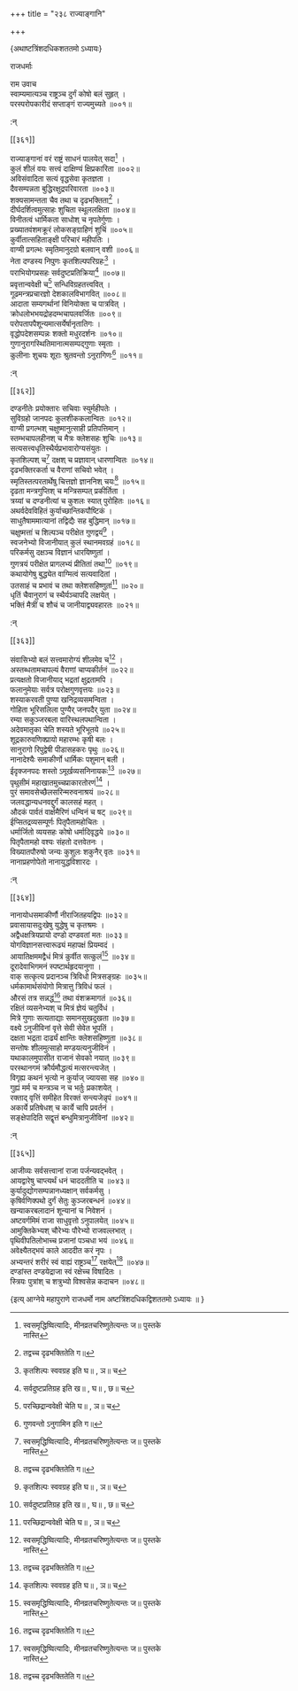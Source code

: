 +++
title = "२३८ राज्याङ्गानि"

+++

\{अथाष्टत्रिंशदधिकशततमो ऽध्यायः\}

राजधर्माः  
    
राम उवाच  
स्वाम्यमात्यञ्च राष्ट्रञ्च दुर्गं कोषो बलं सुहृत्   ।  
परस्परोपकारीदं सप्ताङ्गं राज्यमुच्यते ॥००१॥  
    
:न्  
    
[^१]: स्वसमृद्धिष्वित्यादिः, मीनव्रतचरिष्णुतेत्यन्तः ज॥ पुस्तके  
नास्ति  

[[३६१]]
    
राज्याङ्गानां वरं राष्ट्रं साधनं पालयेत् सदा[^१]   ।  
कुलं शीलं वयः सत्त्वं दाक्षिण्यं क्षिप्रकारिता   ॥००२॥  
अविसंवादिता सत्यं वृद्धसेवा कृतज्ञता ।  
दैवसम्पन्नता बुद्धिरक्षुद्रपरिवारता ॥००३॥  
शक्यसामन्तता चैव तथा च दृढभक्तिता[^२] ।  
दीर्घदर्शित्वमुत्साहः शुचिता स्थूललक्षिता ॥००४॥  
विनीतत्वं धार्मिकता साधोश् च नृपतेर्गुणाः   ।  
प्रख्यातवंशमक्रूरं लोकसङ्ग्राहिणं शुचिं   ॥००५॥  
कुर्वीतात्सहिताङ्क्षी परिचारं महीपतिः ।  
वाग्मी प्रगल्भः स्मृतिमानुदग्रो बलवान् वशी   ॥००६॥  
नेता दण्डस्य निपुणः कृतशिल्पपरिग्रहः[^३]   ।  
पराभियोगप्रसहः सर्वदुष्टप्रतिक्रिया[^४] ॥००७॥  
प्रवृत्तान्ववेक्षी च[^५] सन्धिविग्रहतत्त्ववित् ।  
गूढमन्त्रप्रचारज्ञो देशकालविभागवित् ॥००८॥  
आदाता सम्यगर्थानां विनियोक्ता च पात्रवित् ।  
क्रोधलोभभयद्रोहदम्भचापलवर्जितः ॥००९॥  
परोपतापपैशून्यमात्सर्येर्षानृतातिगः ।  
वृद्धोपदेशसम्पन्नः शक्तो मधुरदर्शनः   ॥०१०॥  
गुणानुरागस्थितिमानात्मसम्पद्गुणाः स्मृताः   ।  
कुलीनाः शुचयः शूराः श्रुतवन्तो ऽनुरागिणः[^६]   ॥०११॥  
    
:न्  
    
[^१]: स्वाम्यमात्येत्यादिः, पालयेत् सदेत्यन्तः पाठः ग॥ पुस्तके  
नास्ति  
    
[^२]: तद्वच्च दृढभक्तितेति ग॥  
    
[^३]: कृतशिल्पः स्ववग्रह इति घ॥ , ञ॥ च  
    
[^४]: सर्वदुष्टप्रतिग्रह इति ख॥ , घ॥ , छ॥ च  
    
[^५]: परच्छिद्रान्ववेक्षी चेति घ॥ , ञ॥ च  
    
[^६]: गुणवन्तो ऽनुगामिन इति ग॥  

[[३६२]]
    
दण्डनीतेः प्रयोक्तारः सचिवाः स्युर्महीपतेः   ।  
सुविग्रहो जानपदः कुलशीककलान्वितः ॥०१२॥  
वाग्मी प्रगल्भश् चक्षुष्मानुत्साही प्रतिपत्तिमान्   ।  
स्तम्भचापलहीनश् च मैत्रः क्लेशसहः शुचिः   ॥०१३॥  
सत्यसत्त्वधृतिस्थैर्यप्रभावारोग्यसंयुतः ।  
कृतशिल्पश् च[^१] दक्षश् च प्रज्ञावान् धारणान्वितः   ॥०१४॥  
दृढभक्तिरकर्ता च वैराणां सचिवो भवेत् ।  
स्मृतिस्तत्परतार्थेषु चित्तज्ञो ज्ञाननिश् चयः[^२]   ॥०१५॥  
दृढता मन्त्रगुप्तिश् च मन्त्रिसम्पत् प्रकीर्तिता ।  
त्रय्यां च दण्डनीत्यां च कुशलः स्यात् पुरोहितः   ॥०१६॥  
अथर्वदेवविहितं कुर्याच्छान्तिकपौष्टिकं ।  
साधुतैषाममात्यानां तद्विद्यैः सह बुद्धिमान्   ॥०१७॥  
चक्षुष्मत्तां च शिल्पञ्च परीक्षेत गुणद्वयं[^३]   ।  
स्वजनेभ्यो विजानीयात् कुलं स्थानमवग्रहं ॥०१८॥  
परिकर्मसु दक्षञ्च विज्ञानं धारयिष्णुतां   ।  
गुणत्रयं परीक्षेत प्रागलभ्यं प्रीतितां तथा[^४]   ॥०१९॥  
कथायोगेषु बुद्ध्येत वाग्मित्वं सत्यवादितां ।  
उतसाहं च प्रभावं च तथा क्लेशसहिष्णुतां[^५]   ॥०२०॥  
धृतिं चैवानुरागं च स्थैर्यञ्चापदि लक्षयेत् ।  
भक्तिं मैत्रीं च शौचं च जानीयाद्व्यवहारतः   ॥०२१॥  
    
:न्  
    
[^१]: कृतशीलश्चेति ज॥  
    
[^२]: चिन्तको ज्ञाननिश् चय इति ग॥  
    
[^३]: परीक्षेत गुणत्रयमिति ज॥  
    
[^४]: प्रतिभां तथेति ज॥  
    
[^५]: स्वजनेभ्य इत्य् आदिः, क्लेशसहिष्णुतामित्यन्तः पाठः छ॥  
पुस्तके नास्ति  

[[३६३]]
    
संवासिभ्यो बलं सत्त्वमारोग्यं शीलमेव च[^१] ।  
अस्तब्धतामचापल्यं वैराणां चाप्यकीर्तनं   ॥०२२॥  
प्रत्यक्षतो विजानीयाद् भद्रतां क्षुद्रतामपि ।  
फलानुमेयाः सर्वत्र परोक्षगुणवृत्तयः ॥०२३॥  
शस्याकरवती पुण्या खनिद्रव्यसमन्विता ।  
गोहिता भूरिसलिला पुण्यैर् जनपदैर् युता ॥०२४॥  
रम्या सकुञ्जरबला वारिस्थलपथान्विता ।  
अदेवमातृका चेति शस्यते भूरिभूतये ॥०२५॥  
शूद्रकारुवणिक्प्रायो महारम्भः कृषी बलः   ।  
सानुरागो रिपुद्वेषी पीडासहकरः पृथुः   ॥०२६॥  
नानादेश्यैः समाकीर्णो धार्मिकः पशुमान् बली   ।  
ईदृक्जनपदः शस्तो ऽमूर्खव्यसनिनायकः[^२]   ॥०२७॥  
पृथुसीमं महाखातमुच्चप्राकारतोरणं[^३]   ।  
पुरं समावसेच्छैलसरिन्मरुवनाश्रयं ॥०२८॥  
जलवद्धान्यधनवद्दुर्गं कालसहं महत् ।  
औदकं पार्वतं वार्क्षमैरिणं धन्विनं च षट्   ॥०२९॥  
ईप्सितद्रव्यसम्पूर्णः पितृपैतामहोचितः ।  
धर्मार्जितो व्ययसहः कोषो धर्मादिवृद्धये ॥०३०॥  
पितृपैतामहो वश्यः संहतो दत्तवेतनः ।  
विख्यातपौरुषो जन्यः कुशुलः शकुनैर् वृतः   ॥०३१॥  
नानाप्रहणोपेतो नानायुद्धविशारदः ।  
    
:न्  
    
[^१]: सत्त्वमारोग्यं कुलमेव चेति ज॥  
    
[^२]: मख्यव्यसननायक इति ग॥  
    
[^३]: उच्चप्रकारगोपुरमिति घ॥ , ञ॥ च  

[[३६४]]
    
नानायोधसमाकीर्णौ नीराजितहयद्विपः ॥०३२॥  
प्रवासायासदुःखेषु युद्धेषु च कृतश्रमः   ।  
अद्वैधक्षत्रियप्रायो दण्डो दण्डवतां मतः   ॥०३३॥  
योगविज्ञानसत्त्वारूढ्यं महापक्षं प्रियम्वदं   ।  
आयातिक्षममद्वैधं मित्रं कुर्वीत सत्कुलं[^१]   ॥०३४॥  
दूरादेवाभिगमनं स्पष्टार्थहृदयानुगा ।  
वाक् सत्कृत्य प्रदानञ्च त्रिविधो मित्रसङ्ग्रहः ॥०३५॥  
धर्मकामार्थसंयोगो मित्रात्तु त्रिविधं फलं ।  
औरसं तत्र सन्नद्धं[^२] तथा वंशक्रमागतं   ॥०३६॥  
रक्षितं व्यसनेभ्यश् च मित्रं ज्ञेयं चतुर्विधं   ।  
मित्रे गुणाः सत्यताद्याः समानसुखदुखता ॥०३७॥  
वक्ष्ये ऽनुजीविनां वृत्ते सेवी सेवेत भूपतिं ।  
दक्षता भद्रता दार्ढ्यं क्षान्तिः क्लेशसहिष्णुता   ॥०३८॥  
सन्तोषः शीलमुत्साहो मण्डयत्यनुजीविनं ।  
यथाकालमुपासीत राजानं सेवको नयात् ॥०३९॥  
परस्थानगमं क्रौर्यमौद्धत्यं मत्सरन्त्यजेत् ।  
विगृह्य कथनं भृत्यो न कुर्याज् ज्यायसा सह ॥०४०॥  
गुह्यं मर्म च मन्त्रञ्च न च भर्तुः प्रकाशयेत्   ।  
रक्ताद् वृत्तिं समीहेत विरक्तं सन्त्यजेन्नृपं ॥०४१॥  
अकार्ये प्रतिषेधश् च कार्ये चापि प्रवर्तनं ।  
सङ्क्षेपादिति सद्वृत्तं बन्धुमित्रानुजीविनां   ॥०४२॥  
    
:न्  
    
[^१]: मित्रं कुर्वीत सत्क्रियमिति ज॥  
    
[^२]: तत्र सम्बद्धमिति ग॥  

[[३६५]]
    
आजीव्यः सर्वसत्त्वानां राजा पर्जन्यवद्भवेत् ।  
आयद्वारेषु चाप्त्यर्थं धनं चाददतीति च ॥०४३॥  
कुर्यादुद्योगसम्पन्नानध्यक्षान् सर्वकर्मसु ।  
कृषिर्वणिक्पथो दुर्गं सेतुः कुञ्जरबन्धनं   ॥०४४॥  
खन्याकरबलादानं शून्यानां च निवेशनं   ।  
अष्टवर्गमिमं राजा साधुवृत्तो ऽनुपालयेत् ॥०४५॥  
आमुक्तिकेभ्यश् चौरेभ्यः पौरेभ्यो राजवल्लभात् ।  
पृथिवीपतिलोभाच्च प्रजानां पञ्चधा भयं ॥०४६॥  
अवेक्ष्यैतद्भयं काले आददीत करं नृपः ।  
अभ्यन्तरं शरीरं स्वं वाह्यं राष्ट्रञ्च[^१] रक्षयेत्[^२]   ॥०४७॥  
दण्डांस्त दण्डयेद्राजा स्वं रक्षेच्च विषादितः   ।  
स्त्रियः पुत्रांश् च शत्रुभ्यो विश्वसेन्न कदाचन ॥०४८॥  
    
\{इत्य् आग्नेये महापुराणे राजधर्मो नाम अष्टत्रिंशदधिकद्विशततमो ऽध्यायः ॥  }
    